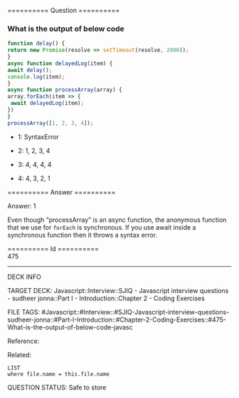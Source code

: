 ========== Question ==========  

### What is the output of below code

```javascript
function delay() {
return new Promise(resolve => setTimeout(resolve, 2000));
}
async function delayedLog(item) {
await delay();
console.log(item);
}
async function processArray(array) {
array.forEach(item => {
 await delayedLog(item);
})
}
processArray([1, 2, 3, 4]);
```

- 1: SyntaxError

- 2: 1, 2, 3, 4

- 3: 4, 4, 4, 4

- 4: 4, 3, 2, 1  

========== Answer ==========  

Answer: 1

Even though “processArray” is an async function, the anonymous function that we
use for `forEach` is synchronous. If you use await inside a synchronous function
then it throws a syntax error.

========== Id ==========  
475

---

DECK INFO

TARGET DECK: Javascript::Interview::SJIQ - Javascript interview questions - sudheer jonna::Part I - Introduction::Chapter 2 - Coding Exercises

FILE TAGS: #Javascript::#Interview::#SJIQ-Javascript-interview-questions-sudheer-jonna::#Part-I-Introduction::#Chapter-2-Coding-Exercises::#475-What-is-the-output-of-below-code-javasc

Reference:

Related:

```dataview
LIST
where file.name = this.file.name
```

QUESTION STATUS: Safe to store
